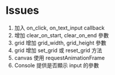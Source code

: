 # Issues

1. 加入 on_click, on_text_input callback
2. 增加 clear_on_start, clear_on_end 參數
3. grid 增加 grid_width, grid_height 參數
4. grid 增加 set_grid 或 reset_grid 方法
5. canvas 使用 requestAnimationFrame
6. Console 提供是否顯示 input 的參數
